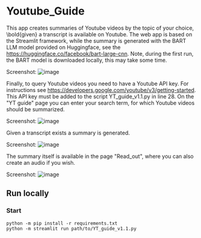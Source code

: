 # Youtube_Guide
This app creates summaries of Youtube videos by the topic of your choice, \bold{given} a transcript is available on Youtube. The web app is based on the Streamlit framework, while the summary is generated with the BART LLM model provided on Huggingface, see the https://huggingface.co/facebook/bart-large-cnn. Note, during the first run, the BART model is downloaded locally, this may take some time. 

Screenshot:
![image](https://github.com/Khoert/Youtube_Guide/assets/140905959/c2862abd-fad9-48f6-97f5-9e274c81c55f)

Finally, to query Youtube videos you need to have a Youtube API key. For instructions see https://developers.google.com/youtube/v3/getting-started. This API key must be added to the script YT_guide_v1.1.py in line 28. 
On the "YT guide" page you can enter your search term, for which Youtube videos should be summarized.

Screenshot:
![image](https://github.com/Khoert/Youtube_Guide/assets/140905959/82d2df27-4fd4-4ed3-9267-146fbcbe1987)

Given a transcript exists a summary is generated. 

Screenshot:
![image](https://github.com/Khoert/Youtube_Guide/assets/140905959/065026f9-c71a-4d29-842d-685134225652)

The summary itself is available in the page "Read_out", where you can also create an audio if you wish.

Screenshot:
![image](https://github.com/Khoert/Youtube_Guide/assets/140905959/5298fd0e-62fe-433f-869f-bfebc3345b3a)


## Run locally

### Start

```shell
python -m pip install -r requirements.txt
python -m streamlit run path/to/YT_guide_v1.1.py
```
